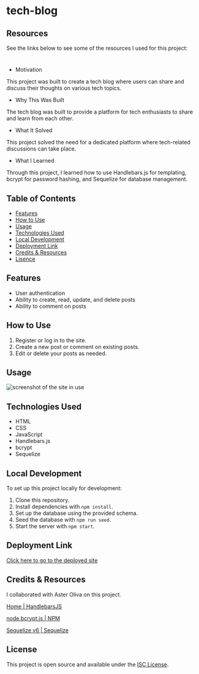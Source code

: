 # tech-blog

## Resources

See the links below to see some of the resources I used for this project:

#

- Motivation

This project was built to create a tech blog where users can share and discuss their thoughts on various tech topics.

- Why This Was Built

The tech blog was built to provide a platform for tech enthusiasts to share and learn from each other.

- What It Solved

This project solved the need for a dedicated platform where tech-related discussions can take place.

- What I Learned

Through this project, I learned how to use Handlebars.js for templating, bcrypt for password hashing, and Sequelize for database management.

## Table of Contents

- [Features](#installation)
- [How to Use](#how-to-use)
- [Usage](#usage)
- [Technologies Used](#technologies-used)
- [Local Development](#local-development)
- [Deployment Link](#deployment-link)
- [Credits & Resources](#credits--resources)
- [Lisence](#license)

## Features

- User authentication
- Ability to create, read, update, and delete posts
- Ability to comment on posts

## How to Use

1. Register or log in to the site.
2. Create a new post or comment on existing posts.
3. Edit or delete your posts as needed.

## Usage

![screenshot of the site in use](assets/screenshot.png)

## Technologies Used

- HTML
- CSS
- JavaScript
- Handlebars.js
- bcrypt
- Sequelize

## Local Development

To set up this project locally for development:

1. Clone this repository.
2. Install dependencies with `npm install`.
3. Set up the database using the provided schema.
4. Seed the database with `npm run seed`.
5. Start the server with `npm start`.

## Deployment Link

[Click here to go to the deployed site](https://tech-blog5-ca0e60b92376.herokuapp.com/)

## Credits & Resources

I collaborated with Aster Oliva on this project.

[Home | HandlebarsJS](https://handlebarsjs.com/)

[node.bcrypt.js | NPM](https://www.npmjs.com/package/bcrypt)

[Sequelize v6 | Sequelize](https://sequelize.org/docs/v6/)

## License

This project is open source and available under the [ISC License](LICENSE).
